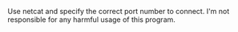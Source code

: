 Use netcat and specify the correct port number to connect.
I'm not responsible for any harmful usage of this program.
